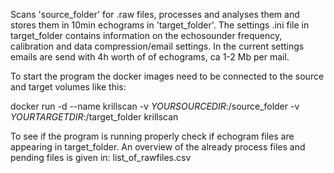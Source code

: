 Scans 'source_folder' for .raw files, processes and analyses them and stores them in 10min echograms in 'target_folder'. The settings .ini file in target_folder contains information on the echosounder frequency, calibration and data compression/email settings. In the current settings emails are send with 4h worth of of echograms, ca 1-2 Mb per mail.

To start the program the docker images need to be connected to the source and target volumes like this:

docker run -d --name krillscan -v $YOUR SOURCE DIR$:/source_folder -v $YOUR TARGET DIR$:/target_folder krillscan

To see if the program is running properly check if echogram files are appearing in target_folder. An overview of the already process files and pending files is given in: list_of_rawfiles.csv
